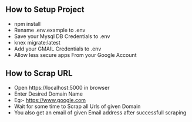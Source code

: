 ## How to Setup Project

- npm install
- Rename .env.example to .env
- Save your Mysql DB Credentials to .env
- knex migrate:latest
- Add your GMAIL Credentials to .env
- Allow less secure apps From your Google Account

## How to Scrap URL

- Open https://localhost:5000 in browser
- Enter Desired Domain Name
- Eg:- https://www.google.com
- Wait for some time to Scrap all Urls of given Domain
- You also get an email of given Email address after successfull scraping
